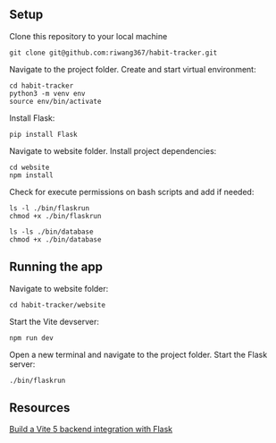 ## Setup
Clone this repository to your local machine

	git clone git@github.com:riwang367/habit-tracker.git

Navigate to the project folder. Create and start virtual environment:

    cd habit-tracker
    python3 -m venv env
    source env/bin/activate

Install Flask:

    pip install Flask

Navigate to website folder. Install project dependencies:

    cd website
	npm install

Check for execute permissions on bash scripts and add if needed:

    ls -l ./bin/flaskrun
    chmod +x ./bin/flaskrun

    ls -ls ./bin/database
    chmod +x ./bin/database

## Running the app
Navigate to website folder:

    cd habit-tracker/website

Start the Vite devserver:

    npm run dev

Open a new terminal and navigate to the project folder. Start the Flask server:

    ./bin/flaskrun


## Resources
[Build a Vite 5 backend integration with Flask](https://dev.to/tylerlwsmith/build-a-vite-5-backend-integration-with-flask-jch)